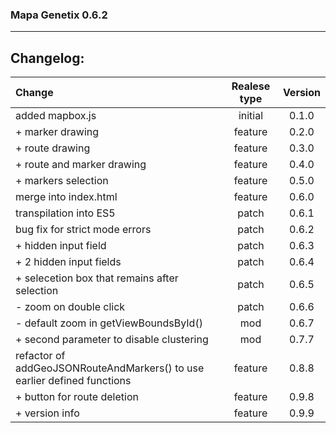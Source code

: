 ### Mapa Genetix 0.6.2
***

## Changelog:

| Change                                                                   | Realese type | Version |
|:-------------------------------------------------------------------------|:------------:|:-------:|
| added mapbox.js                                                          |   initial    |  0.1.0  |
| + marker drawing                                                         |   feature    |  0.2.0  |
| + route drawing                                                          |   feature    |  0.3.0  |
| + route and marker drawing                                               |   feature    |  0.4.0  |
| + markers selection                                                      |   feature    |  0.5.0  |
| merge into index.html                                                    |   feature    |  0.6.0  |
| transpilation into ES5                                                   |    patch     |  0.6.1  |
| bug fix for strict mode errors                                           |    patch     |  0.6.2  |
| + hidden input field                                                     |    patch     |  0.6.3  |
| + 2 hidden input fields                                                  |    patch     |  0.6.4  |
| + selecetion box that remains after selection                            |    patch     |  0.6.5  |
| - zoom on double click                                                   |    patch     |  0.6.6  |
| - default zoom in getViewBoundsById()                                    |     mod      |  0.6.7  |
| + second parameter to disable clustering                                 |     mod      |  0.7.7  |
| refactor of addGeoJSONRouteAndMarkers() to use earlier defined functions |   feature    |  0.8.8  |
| + button for route deletion                                              |   feature    |  0.9.8  |
| + version info                                                           |   feature    |  0.9.9  |